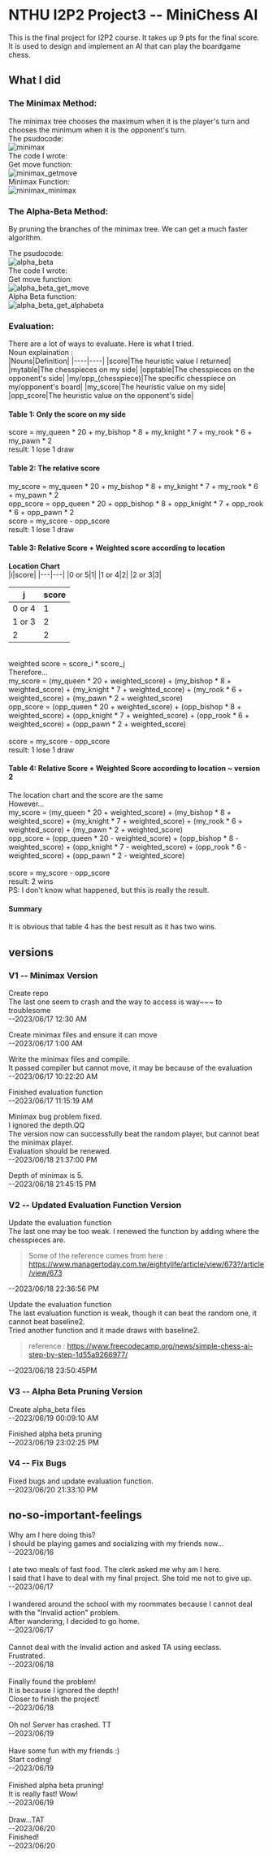 # NTHU I2P2 Project3 -- MiniChess AI

This is the final project for I2P2 course. It takes up 9 pts for the final score. <br />
It is used to design and implement an AI that can play the boardgame chess.

## What I did

### The Minimax Method: <br />
The minimax tree chooses the maximum when it is the player's turn and chooses the minimum when it is the opponent's turn. <br />
The psudocode: <br />
![minimax](https://github.com/daisyliu0225/I2P_pj3_new/assets/50540881/947ae5cc-f9c9-4bdf-b088-89f8abea0155)
<br />
The code I wrote: <br />
Get move function: <br />
![minimax_getmove](https://github.com/daisyliu0225/I2P_pj3_new/assets/50540881/a6614fbd-e5cb-440b-9cfc-97a4ccac1d29)
<br />
Minimax Function: <br />
![minimax_minimax](https://github.com/daisyliu0225/I2P_pj3_new/assets/50540881/c284c831-df39-4734-bda3-5cf4efda567e)
<br />

### The Alpha-Beta Method: <br />
By pruning the branches of the minimax tree. We can get a much faster algorithm. <br />

The psudocode: <br />
![alpha_beta](https://github.com/daisyliu0225/I2P_pj3_new/assets/50540881/fa11f974-220a-44ef-950e-4ccc60e3a93d)
<br />
The code I wrote: <br />
Get move function: <br />
![alpha_beta_get_move](https://github.com/daisyliu0225/I2P_pj3_new/assets/50540881/bb259841-15bd-49c6-ad9a-8c0a26e85801)
<br />
Alpha Beta function: <br />
![alpha_beta_get_alphabeta](https://github.com/daisyliu0225/I2P_pj3_new/assets/50540881/9190f68f-5091-4ae4-8af0-58c657424d69)
<br />

### Evaluation: <br />
There are a lot of ways to evaluate. Here is what I tried. <br />
Noun explaination : <br />
|Nouns|Definition|
|----|----|
|score|The heuristic value I returned|
|mytable|The chesspieces on my side|
|opptable|The chesspieces on the opponent's side|
|my/opp_(chesspiece)|The specific chesspiece on my/opponent's board|
|my_score|The heuristic value on my side|
|opp_score|The heuristic value on the opponent's side|

#### Table 1: Only the score on my side <br />
score = my_queen * 20 + my_bishop * 8 + my_knight * 7 + my_rook * 6 + my_pawn * 2 <br />
result: 1 lose 1 draw <br />

#### Table 2: The relative score <br />
my_score = my_queen * 20 + my_bishop * 8 + my_knight * 7 + my_rook * 6 + my_pawn * 2 <br />
opp_score = opp_queen * 20 + opp_bishop * 8 + opp_knight * 7 + opp_rook * 6 + opp_pawn * 2 <br />
score = my_score - opp_score <br />
result: 1 lose 1 draw <br />

#### Table 3: Relative Score + Weighted score according to location <br />
**Location Chart** <br />
|i|score|
|---|---|
|0 or 5|1|
|1 or 4|2|
|2 or 3|3|

|j|score|
|---|---|
|0 or 4|1|
|1 or 3|2|
|2|2|
<br />
weighted score = score_i * score_j
<br />
Therefore... <br />
my_score = (my_queen * 20 + weighted_score) + (my_bishop * 8 + weighted_score) + (my_knight * 7 + weighted_score) + (my_rook * 6 + weighted_score) + (my_pawn * 2 + weighted_score) <br />
opp_score = (opp_queen * 20 + weighted_score) + (opp_bishop * 8 + weighted_score) + (opp_knight * 7 + weighted_score) + (opp_rook * 6 + weighted_score) + (opp_pawn * 2 + weighted_score) <br />
<br />
score = my_score - opp_score <br />
result: 1 lose 1 draw

#### Table 4: Relative Score + Weighted Score according to location ~ version 2
The location chart and the score are the same <br />
However... <br />
my_score = (my_queen * 20 + weighted_score) + (my_bishop * 8 + weighted_score) + (my_knight * 7 + weighted_score) + (my_rook * 6 + weighted_score) + (my_pawn * 2 + weighted_score) <br />
opp_score = (opp_queen * 20 - weighted_score) + (opp_bishop * 8 - weighted_score) + (opp_knight * 7 - weighted_score) + (opp_rook * 6 - weighted_score) + (opp_pawn * 2 - weighted_score) <br />
<br />
score = my_score - opp_score <br />
result: 2 wins <br />
PS: I don't know what happened, but this is really the result. <br />

#### Summary 
It is obvious that table 4 has the best result as it has two wins. <br />

## versions


### V1 -- Minimax Version
Create repo <br />
The last one seem to crash and the way to access is way~~~ to troublesome <br />
--2023/06/17 12:30 AM <br />

Create minimax files and ensure it can move <br />
--2023/06/17 1:00 AM <br />

Write the minimax files and compile. <br />
It passed compiler but cannot move, it may be because of the evaluation <br />
--2023/06/17 10:22:20 AM <br />

Finished evaluation function <br />
--2023/06/17 11:15:19 AM <br />

Minimax bug problem fixed. <br />
I ignored the depth.QQ <br />
The version now can successfully beat the random player, but cannot beat the minimax player. <br />
Evaluation should be renewed. <br />
--2023/06/18 21:37:00 PM <br />

Depth of minimax is 5. <br />
--2023/06/18 21:45:15 PM <br />

### V2 -- Updated Evaluation Function Version
Update the evaluation function <br />
The last one may be too weak. I renewed the function by adding where the chesspieces are.
> Some of the reference comes from here : https://www.managertoday.com.tw/eightylife/article/view/673?/article/view/673

--2023/06/18 22:36:56 PM <br />

Update the evaluation function <br />
The last evaluation function is weak, though it can beat the random one, it cannot beat baseline2. <br />
Tried another function and it made draws with baseline2.<br />
> reference : https://www.freecodecamp.org/news/simple-chess-ai-step-by-step-1d55a9266977/

--2023/06/18 23:50:45PM <br />

### V3 -- Alpha Beta Pruning Version
Create alpha_beta files <br />
--2023/06/19 00:09:10 AM <br />

Finished alpha beta pruning <br />
--2023/06/19 23:02:25 PM <br />

### V4 -- Fix Bugs
Fixed bugs and update evaluation function. <br />
--2023/06/20 21:33:10 PM <br />

## no-so-important-feelings

Why am I here doing this? <br />
I should be playing games and socializing with my friends now... <br />
--2023/06/16 <br />
<br />
I ate two meals of fast food. The clerk asked me why am I here. <br />
I said that I have to deal with my final project. She told me not to give up. <br />
--2023/06/17 <br />
<br />
I wandered around the school with my roommates because I cannot deal with the "Invalid action" problem. <br />
After wandering, I decided to go home. <br />
--2023/06/17 <br />
<br />
Cannot deal with the Invalid action and asked TA using eeclass. <br />
Frustrated. <br />
--2023/06/18 <br />
<br />
Finally found the problem!<br />
It is because I ignored the depth!<br />
Closer to finish the project!<br />
--2023/06/18 <br />
<br />
Oh no! Server has crashed. TT <br />
--2023/06/19 <br />
<br />
Have some fun with my friends :) <br />
Start coding! <br />
--2023/06/19 <br />
<br />
Finished alpha beta pruning! <br />
It is really fast! Wow! <br />
--2023/06/19 <br />
<br />
Draw...TAT <br />
--2023/06/20 <br />
Finished! <br />
--2023/06/20 <br />
